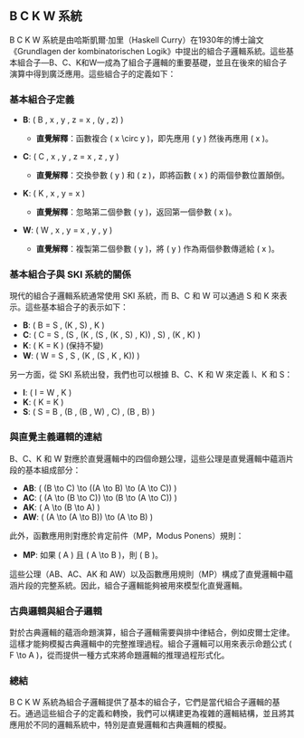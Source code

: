 ## B C K W 系統

B C K W 系統是由哈斯凱爾·加里（Haskell Curry）在1930年的博士論文《Grundlagen der kombinatorischen Logik》中提出的組合子邏輯系統。這些基本組合子—B、C、K和W—成為了組合子邏輯的重要基礎，並且在後來的組合子演算中得到廣泛應用。這些組合子的定義如下：

### 基本組合子定義

- **B**: \( B \, x \, y \, z = x \, (y \, z) \)
  - **直覺解釋**：函數複合 \( x \circ y \)，即先應用 \( y \) 然後再應用 \( x \)。

- **C**: \( C \, x \, y \, z = x \, z \, y \)
  - **直覺解釋**：交換參數 \( y \) 和 \( z \)，即將函數 \( x \) 的兩個參數位置顛倒。

- **K**: \( K \, x \, y = x \)
  - **直覺解釋**：忽略第二個參數 \( y \)，返回第一個參數 \( x \)。

- **W**: \( W \, x \, y = x \, y \, y \)
  - **直覺解釋**：複製第二個參數 \( y \)，將 \( y \) 作為兩個參數傳遞給 \( x \)。

### 基本組合子與 SKI 系統的關係

現代的組合子邏輯系統通常使用 SKI 系統，而 B、C 和 W 可以通過 S 和 K 來表示。這些基本組合子的表示如下：

- **B**: \( B = S \, (K \, S) \, K \)
- **C**: \( C = S \, (S \, (K \, (S \, (K \, S) \, K)) \, S) \, (K \, K) \)
- **K**: \( K = K \)  (保持不變)
- **W**: \( W = S \, S \, (K \, (S \, K \, K)) \)

另一方面，從 SKI 系統出發，我們也可以根據 B、C、K 和 W 來定義 I、K 和 S：

- **I**: \( I = W \, K \)
- **K**: \( K = K \)
- **S**: \( S = B \, (B \, (B \, W) \, C) \, (B \, B) \)

### 與直覺主義邏輯的連結

B、C、K 和 W 對應於直覺邏輯中的四個命題公理，這些公理是直覺邏輯中蘊涵片段的基本組成部分：

- **AB**: \( (B \to C) \to ((A \to B) \to (A \to C)) \)
- **AC**: \( (A \to (B \to C)) \to (B \to (A \to C)) \)
- **AK**: \( A \to (B \to A) \)
- **AW**: \( (A \to (A \to B)) \to (A \to B) \)

此外，函數應用則對應於肯定前件（MP，Modus Ponens）規則：

- **MP**: 如果 \( A \) 且 \( A \to B \)，則 \( B \)。

這些公理（AB、AC、AK 和 AW）以及函數應用規則（MP）構成了直覺邏輯中蘊涵片段的完整系統。因此，組合子邏輯能夠被用來模型化直覺邏輯。

### 古典邏輯與組合子邏輯

對於古典邏輯的蘊涵命題演算，組合子邏輯需要與排中律結合，例如皮爾士定律。這樣才能夠模擬古典邏輯中的完整推理過程。組合子邏輯可以用來表示命題公式 \( F \to A \)，從而提供一種方式來將命題邏輯的推理過程形式化。

### 總結

B C K W 系統為組合子邏輯提供了基本的組合子，它們是當代組合子邏輯的基石。通過這些組合子的定義和轉換，我們可以構建更為複雜的邏輯結構，並且將其應用於不同的邏輯系統中，特別是直覺邏輯和古典邏輯的模擬。